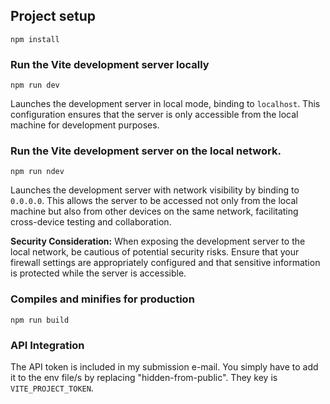## Project setup

```
npm install
```

### Run the Vite development server locally

```
npm run dev
```

Launches the development server in local mode, binding to `localhost`. This configuration ensures that the server is only accessible from the local machine for development purposes.

### Run the Vite development server on the local network.

```
npm run ndev
```

Launches the development server with network visibility by binding to `0.0.0.0`. This allows the server to be accessed not only from the local machine but also from other devices on the same network, facilitating cross-device testing and collaboration.

**Security Consideration:** When exposing the development server to the local network, be cautious of potential security risks. Ensure that your firewall settings are appropriately configured and that sensitive information is protected while the server is accessible.

### Compiles and minifies for production

```
npm run build
```

### API Integration

The API token is included in my submission e-mail. You simply have to add it to the env file/s by replacing "hidden-from-public". They key is `VITE_PROJECT_TOKEN`.
